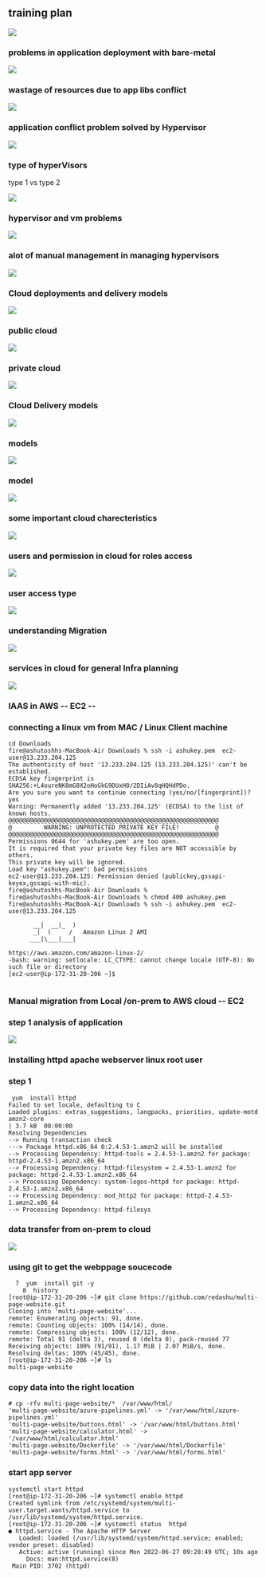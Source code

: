 ## training plan 

<img src="cna.png">

### problems in application deployment with bare-metal 

<img src="prob.png">

### wastage of resources due to app libs conflict 

<img src="libc.png">

### application conflict problem solved by Hypervisor 

<img src="hyper.png">


### type of hyperVisors 

type 1 vs type 2 

<img src="type1.png">

### hypervisor and vm problems 

<img src="prob2.png">

### alot of manual management in managing hypervisors 

<img src="prob3.png">

### Cloud deployments and delivery models 

<img src="models.png">

### public cloud 

<img src="public.png">

### private cloud 

<img src="private.png">

### Cloud Delivery models 

<img src="delivery.png">

### models 

<img src="d_models.png">

### model

<img src="final_models.png">


### some important cloud charecteristics 

<img src="cloudc.png">

### users and permission in cloud for roles access 

<img src="access.png">

### user access type 

<img src="type.png">

### understanding Migration 

<img src="migration.png">

### services in cloud for general Infra planning 

<img src="infrap.png">


### IAAS in AWS -- EC2 --


### connecting a linux vm from MAC / Linux Client machine 

```
cd Downloads 
fire@ashutoshhs-MacBook-Air Downloads % ssh -i ashukey.pem  ec2-user@13.233.204.125 
The authenticity of host '13.233.204.125 (13.233.204.125)' can't be established.
ECDSA key fingerprint is SHA256:+L4oureNK8mG8X2oHoGkG9DUxH0/2DIiAv8qHQHdPDo.
Are you sure you want to continue connecting (yes/no/[fingerprint])? yes
Warning: Permanently added '13.233.204.125' (ECDSA) to the list of known hosts.
@@@@@@@@@@@@@@@@@@@@@@@@@@@@@@@@@@@@@@@@@@@@@@@@@@@@@@@@@@@
@         WARNING: UNPROTECTED PRIVATE KEY FILE!          @
@@@@@@@@@@@@@@@@@@@@@@@@@@@@@@@@@@@@@@@@@@@@@@@@@@@@@@@@@@@
Permissions 0644 for 'ashukey.pem' are too open.
It is required that your private key files are NOT accessible by others.
This private key will be ignored.
Load key "ashukey.pem": bad permissions
ec2-user@13.233.204.125: Permission denied (publickey,gssapi-keyex,gssapi-with-mic).
fire@ashutoshhs-MacBook-Air Downloads % 
fire@ashutoshhs-MacBook-Air Downloads % chmod 400 ashukey.pem 
fire@ashutoshhs-MacBook-Air Downloads % ssh -i ashukey.pem  ec2-user@13.233.204.125 

       __|  __|_  )
       _|  (     /   Amazon Linux 2 AMI
      ___|\___|___|

https://aws.amazon.com/amazon-linux-2/
-bash: warning: setlocale: LC_CTYPE: cannot change locale (UTF-8): No such file or directory
[ec2-user@ip-172-31-20-206 ~]$ 


```


### Manual migration from Local /on-prem to AWS cloud -- EC2 

### step 1 analysis of application 

<img src="app1.png">

### Installing httpd apache webserver linux root user 

### step 1 

```
 yum  install httpd 
Failed to set locale, defaulting to C
Loaded plugins: extras_suggestions, langpacks, priorities, update-motd
amzn2-core                                                                                 | 3.7 kB  00:00:00     
Resolving Dependencies
--> Running transaction check
---> Package httpd.x86_64 0:2.4.53-1.amzn2 will be installed
--> Processing Dependency: httpd-tools = 2.4.53-1.amzn2 for package: httpd-2.4.53-1.amzn2.x86_64
--> Processing Dependency: httpd-filesystem = 2.4.53-1.amzn2 for package: httpd-2.4.53-1.amzn2.x86_64
--> Processing Dependency: system-logos-httpd for package: httpd-2.4.53-1.amzn2.x86_64
--> Processing Dependency: mod_http2 for package: httpd-2.4.53-1.amzn2.x86_64
--> Processing Dependency: httpd-filesys
```

### data transfer from on-prem to cloud 

<img src="tr.png">

### using git to get the webppage soucecode 

```
  7  yum  install git -y 
    8  history 
[root@ip-172-31-20-206 ~]# git clone https://github.com/redashu/multi-page-website.git
Cloning into 'multi-page-website'...
remote: Enumerating objects: 91, done.
remote: Counting objects: 100% (14/14), done.
remote: Compressing objects: 100% (12/12), done.
remote: Total 91 (delta 3), reused 0 (delta 0), pack-reused 77
Receiving objects: 100% (91/91), 1.17 MiB | 2.07 MiB/s, done.
Resolving deltas: 100% (45/45), done.
[root@ip-172-31-20-206 ~]# ls
multi-page-website

```

### copy data into the right location 

```
# cp -rfv multi-page-website/*  /var/www/html/
'multi-page-website/azure-pipelines.yml' -> '/var/www/html/azure-pipelines.yml'
'multi-page-website/buttons.html' -> '/var/www/html/buttons.html'
'multi-page-website/calculator.html' -> '/var/www/html/calculator.html'
'multi-page-website/Dockerfile' -> '/var/www/html/Dockerfile'
'multi-page-website/forms.html' -> '/var/www/html/forms.html'

```

### start app server 

```
systemctl start httpd
[root@ip-172-31-20-206 ~]# systemctl enable httpd
Created symlink from /etc/systemd/system/multi-user.target.wants/httpd.service to /usr/lib/systemd/system/httpd.service.
[root@ip-172-31-20-206 ~]# systemctl status  httpd
● httpd.service - The Apache HTTP Server
   Loaded: loaded (/usr/lib/systemd/system/httpd.service; enabled; vendor preset: disabled)
   Active: active (running) since Mon 2022-06-27 09:28:49 UTC; 10s ago
     Docs: man:httpd.service(8)
 Main PID: 3702 (httpd)

```

